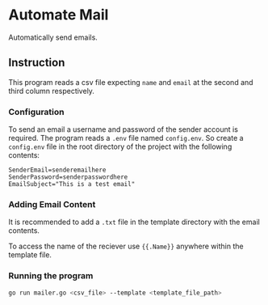 # Automate Mail
Automatically send emails.

## Instruction
This program reads a csv file expecting `name` and `email` at the second and third column respectively.

### Configuration
To send an email a username and password of the sender account is required.
The program reads a `.env` file named `config.env`. So create a `config.env` file in the root directory of the project
with the following contents:
```
SenderEmail=senderemailhere
SenderPassword=senderpasswordhere
EmailSubject="This is a test email"
```

### Adding Email Content
It is recommended to add a `.txt` file in the template directory with the email contents.

To access the name of the reciever use `{{.Name}}` anywhere within the template file.

### Running the program 
```bash
go run mailer.go <csv_file> --template <template_file_path>
```
